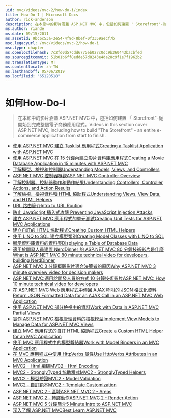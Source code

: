 ```yaml
---
uid: mvc/videos/mvc-2/how-do-i/index
title: How-Do-I | Microsoft Docs
author: rick-anderson
description: 在本節中的影片涵蓋 ASP.NET MVC 中，包括如何建置 ' Storefront'-從開始到完成整個電子商務應用程式。
ms.author: riande
ms.date: 09/15/2011
ms.assetid: 9bc6c53a-3e54-4f9d-8bef-0f3359aecf7b
msc.legacyurl: /mvc/videos/mvc-2/how-do-i
msc.type: chapter
ms.openlocfilehash: 7c2fd0d57cdd6775eb027c0dc9b360443bacbfed
ms.sourcegitcommit: 51b01b6ff8edde57d8243e4da28c9f1e7f1962b2
ms.translationtype: MT
ms.contentlocale: zh-TW
ms.lasthandoff: 05/06/2019
ms.locfileid: "65120518"
---
```

# <a name="how-do-i"></a><span data-ttu-id="fbee4-103">如何</span><span class="sxs-lookup"><span data-stu-id="fbee4-103">How-Do-I</span></span>

> <span data-ttu-id="fbee4-104">在本節中的影片涵蓋 ASP.NET MVC 中，包括如何建置 「 Storefront"-從開始到完成整個電子商務應用程式。</span><span class="sxs-lookup"><span data-stu-id="fbee4-104">Videos in this section cover ASP.NET MVC, including how to build "The Storefront" - an entire e-commerce application from start to finish.</span></span>

- [<span data-ttu-id="fbee4-105">使用 ASP.NET MVC 建立 Tasklist 應用程式</span><span class="sxs-lookup"><span data-stu-id="fbee4-105">Creating a Tasklist Application with ASP.NET MVC</span></span>](creating-a-tasklist-application-with-aspnet-mvc.md)
- [<span data-ttu-id="fbee4-106">使用 ASP.NET MVC 在 15 分鐘內建立影片資料庫應用程式</span><span class="sxs-lookup"><span data-stu-id="fbee4-106">Creating a Movie Database Application in 15 minutes with ASP.NET MVC</span></span>](creating-a-movie-database-application-in-15-minutes-with-aspnet-mvc.md)
- [<span data-ttu-id="fbee4-107">了解模型、檢視和控制器</span><span class="sxs-lookup"><span data-stu-id="fbee4-107">Understanding Models, Views, and Controllers</span></span>](understanding-models-views-and-controllers.md)
- [<span data-ttu-id="fbee4-108">ASP.NET MVC 控制器概觀</span><span class="sxs-lookup"><span data-stu-id="fbee4-108">ASP.NET MVC Controller Overview</span></span>](aspnet-mvc-controller-overview.md)
- [<span data-ttu-id="fbee4-109">了解控制器、控制器動作和動作結果</span><span class="sxs-lookup"><span data-stu-id="fbee4-109">Understanding Controllers, Controller Actions, and Action Results</span></span>](understanding-controllers-controller-actions-and-action-results.md)
- [<span data-ttu-id="fbee4-110">了解檢視、檢視資料和 HTML 協助程式</span><span class="sxs-lookup"><span data-stu-id="fbee4-110">Understanding Views, View Data, and HTML Helpers</span></span>](understanding-views-view-data-and-html-helpers.md)
- [<span data-ttu-id="fbee4-111">URL 路由簡介</span><span class="sxs-lookup"><span data-stu-id="fbee4-111">Intro to URL Routing</span></span>](an-introduction-to-url-routing.md)
- [<span data-ttu-id="fbee4-112">防止 JavaScript 插入式攻擊 </span><span class="sxs-lookup"><span data-stu-id="fbee4-112">Preventing JavaScript Injection Attacks</span></span>](preventing-javascript-injection-attacks.md)
- [<span data-ttu-id="fbee4-113">建立 ASP.NET MVC 應用程式的單元測試</span><span class="sxs-lookup"><span data-stu-id="fbee4-113">Creating Unit Tests for ASP.NET MVC Applications</span></span>](creating-unit-tests-for-aspnet-mvc-applications.md)
- [<span data-ttu-id="fbee4-114">建立自訂的 HTML 協助程式</span><span class="sxs-lookup"><span data-stu-id="fbee4-114">Creating Custom HTML Helpers</span></span>](creating-custom-html-helpers.md)
- [<span data-ttu-id="fbee4-115">使用 LINQ to SQL 建立模型類別</span><span class="sxs-lookup"><span data-stu-id="fbee4-115">Creating Model Classes with LINQ to SQL</span></span>](creating-model-classes-with-linq-to-sql.md)
- [<span data-ttu-id="fbee4-116">顯示資料庫資料的資料表</span><span class="sxs-lookup"><span data-stu-id="fbee4-116">Displaying a Table of Database Data</span></span>](displaying-a-table-of-database-data.md)
- [<span data-ttu-id="fbee4-117">適用於開發人員建置 NerdDinner 的 ASP.NET MVC 80 分鐘技術影片是什麼</span><span class="sxs-lookup"><span data-stu-id="fbee4-117">What is ASP.NET MVC 80 minute technical video for developers, building NerdDinner</span></span>](what-is-aspnet-mvc-80-minute-technical-video-for-developers-building-nerddinner.md)
- [<span data-ttu-id="fbee4-118">ASP.NET MVC 3 分鐘概觀影片適合決策者的原因</span><span class="sxs-lookup"><span data-stu-id="fbee4-118">Why ASP.NET MVC 3 minute overview video for decision makers</span></span>](why-aspnet-mvc-3-minute-overview-video-for-decision-makers.md)
- [<span data-ttu-id="fbee4-119">ASP.NET MVC:適用於開發人員的方式 10 分鐘技術影片</span><span class="sxs-lookup"><span data-stu-id="fbee4-119">ASP.NET MVC: How 10 minute technical video for developers</span></span>](aspnet-mvc-how-10-minute-technical-video-for-developers.md)
- [<span data-ttu-id="fbee4-120">在 ASP.NET MVC Web 應用程式中傳回 AJAX 呼叫的 JSON 格式化資料</span><span class="sxs-lookup"><span data-stu-id="fbee4-120">Return JSON Formatted Data for an AJAX Call in an ASP.NET MVC Web Application</span></span>](how-do-i-return-json-formatted-data-for-an-ajax-call-in-an-aspnet-mvc-web-application.md)
- [<span data-ttu-id="fbee4-121">使用 ASP.NET MVC 部分檢視中的資料</span><span class="sxs-lookup"><span data-stu-id="fbee4-121">Work with Data in ASP.NET MVC Partial Views</span></span>](how-do-i-work-with-data-in-aspnet-mvc-partial-views.md)
- [<span data-ttu-id="fbee4-122">實作 ASP.NET MVC 檢視管理資料的檢視模型</span><span class="sxs-lookup"><span data-stu-id="fbee4-122">Implement View Models to Manage Data for ASP.NET MVC Views</span></span>](how-do-i-implement-view-models-to-manage-data-for-aspnet-mvc-views.md)
- [<span data-ttu-id="fbee4-123">建立 MVC 應用程式的自訂 HTML 協助程式</span><span class="sxs-lookup"><span data-stu-id="fbee4-123">Create a Custom HTML Helper for an MVC Application</span></span>](how-do-i-create-a-custom-html-helper-for-an-mvc-application.md)
- [<span data-ttu-id="fbee4-124">使用 MVC 應用程式中的模型繫結器</span><span class="sxs-lookup"><span data-stu-id="fbee4-124">Work with Model Binders in an MVC Application</span></span>](how-do-i-work-with-model-binders-in-an-mvc-application.md)
- [<span data-ttu-id="fbee4-125">在 MVC 應用程式中使用 HttpVerbs 屬性</span><span class="sxs-lookup"><span data-stu-id="fbee4-125">Use HttpVerbs Attributes in an MVC Application</span></span>](how-do-i-use-httpverbs-attributes-in-an-mvc-application.md)
- [<span data-ttu-id="fbee4-126">MVC2 - Html 編碼</span><span class="sxs-lookup"><span data-stu-id="fbee4-126">MVC2 - Html Encoding</span></span>](mvc2-html-encoding.md)
- [<span data-ttu-id="fbee4-127">MVC2 - StronglyTyped 協助程式</span><span class="sxs-lookup"><span data-stu-id="fbee4-127">MVC2 - StronglyTyped Helpers</span></span>](mvc2-stronglytyped-helpers.md)
- [<span data-ttu-id="fbee4-128">MVC2 - 模型驗證</span><span class="sxs-lookup"><span data-stu-id="fbee4-128">MVC2 - Model Validation</span></span>](mvc2-model-validation.md)
- [<span data-ttu-id="fbee4-129">MVC2 - 自訂範本</span><span class="sxs-lookup"><span data-stu-id="fbee4-129">MVC2 - Template Customization</span></span>](mvc2-template-customization.md)
- [<span data-ttu-id="fbee4-130">ASP.NET MVC 2 - 區域</span><span class="sxs-lookup"><span data-stu-id="fbee4-130">ASP.NET MVC 2 - Areas</span></span>](aspnet-mvc-2-areas.md)
- [<span data-ttu-id="fbee4-131">ASP.NET MVC 2 - 轉譯動作</span><span class="sxs-lookup"><span data-stu-id="fbee4-131">ASP.NET MVC 2 - Render Action</span></span>](aspnet-mvc-2-render-action.md)
- [<span data-ttu-id="fbee4-132">ASP.NET MVC 5 分鐘簡介</span><span class="sxs-lookup"><span data-stu-id="fbee4-132">5 Minute Intro to ASP.NET MVC</span></span>](5-minute-introduction-to-aspnet-mvc.md)
- [<span data-ttu-id="fbee4-133">深入了解 ASP.NET MVC</span><span class="sxs-lookup"><span data-stu-id="fbee4-133">Best Learn ASP.NET MVC</span></span>](how-to-best-learn-asp-net-mvc.md)
